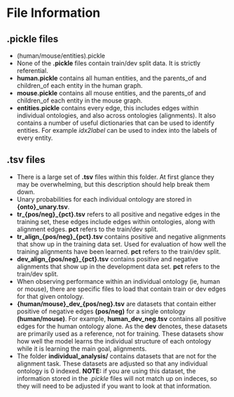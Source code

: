 # File Information

## **.pickle** files

- (human/mouse/entities).pickle
- None of the **.pickle** files contain train/dev split data. It is strictly referential.
- **human.pickle** contains all human entities, and the parents_of and children_of each entity in the human graph.
- **mouse.pickle** contains all mouse entities, and the parents_of and children_of each entity in the mouse graph.
- **entities.pickle** contains every edge, this includes edges within individual ontologies, and also across ontologies (alignments). It also contains a number of useful dictionaries that can be used to identify entities. For example *idx2label* can be used to index into the labels of every entity.

## **.tsv** files

- There is a large set of **.tsv** files within this folder. At first glance they may be overwhelming, but this description should help break them down.
- Unary probabilities for each individual ontology are stored in **{onto}_unary.tsv**.
- **tr_{pos/neg}_{pct}.tsv** refers to all positive and negative edges in the training set, these edges include edges within ontologies, along with alignment edges. **pct** refers to the train/dev split.
- **tr_align_{pos/neg}_{pct}.tsv** contains positive and negative alignments that show up in the training data set. Used for evaluation of how well the training alignments have been learned. **pct** refers to the train/dev split.
- **dev_align_{pos/neg}_{pct}.tsv** contains positive and negative alignments that show up in the development data set. **pct** refers to the train/dev split.
- When observing performance within an individual ontology (ie, human or mouse), there are specific files to load that contain train or dev edges for that given ontology.
- **{human/mouse}_dev\_{pos/neg}.tsv** are datasets that contain either positive of negative edges **(pos/neg)**  for a single ontology **(human/mouse)**. For example, **human_dev_neg.tsv** contains all positive edges for the human ontology alone. As the **dev** denotes, these datasets are primarily used as a reference, not for training. These datasets show how well the model learns the individual structure of each ontology while it is learning the main goal, alignments.
- The folder **individual_analysis/** contains datasets that are not for the alignment task. These datasets are adjusted so that any individual ontology is 0 indexed. **NOTE:** if you are using this dataset, the information stored in the *.pickle* files will not match up on indeces, so they will need to be adjusted if you want to look at that information.
